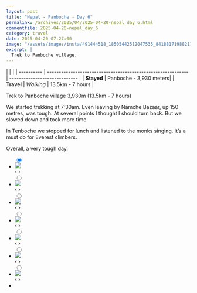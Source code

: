 ```yaml
---
layout: post
title: "Nepal - Panboche - Day 6"
permalink: /archives/2025/04/2025-04-20-nepal_day_6.html
commentfile: 2025-04-20-nepal_day_6
category: travel
date: 2025-04-20 07:27:00
image: "/assets/images/insta/491444518_18505442512047535_8418817198821158587_n_18027514550429710.jpg"
excerpt: |
  Trek to Panboche village.
---
```


|            |                                                              |
| ---------- | ------------------------------------------------------------ | ----------------------------- |
| **Stayed** |  Panboche - 3,930 meters|
| **Travel** | _Walking_                                                    |  13.5km - 7 hours        |


Trek to Panboche village 3,930m (13.5km - 7 hours)

We started trekking at 7:30am. Even leaving by Namche Bazaar, up 150 metres, was tough. At several points I thought I should turn back. But we slowed down and took more time. 

In Tenboche we stopped for lunch and listened to the monks singing. It’s a must do for Everest climbers. 

Overall, a very tough day.


<ul class="slides">
    <input type="radio" name="radio-btn" id="img-1" checked="checked" />
    <li class="slide-container">
        <div class="slide">
          <a href="/assets/images/insta/490699469_18505442545047535_1894216629316380799_n_18309384196226040.jpg"><img src="/assets/images/insta/490699469_18505442545047535_1894216629316380799_n_18309384196226040.jpg" /></a>
        </div>
    <div class="nav">
      <label for="img-7" class="prev">&#x2039;</label>
      <label for="img-2" class="next">&#x203a;</label>
    </div>
    </li>
        <input type="radio" name="radio-btn" id="img-2"  />
    <li class="slide-container">
        <div class="slide">
          <a href="/assets/images/insta/491440974_18505442560047535_3927367590225012635_n_18058126048905232.jpg"><img src="/assets/images/insta/491440974_18505442560047535_3927367590225012635_n_18058126048905232.jpg" /></a>
        </div>
    <div class="nav">
      <label for="img-1" class="prev">&#x2039;</label>
      <label for="img-3" class="next">&#x203a;</label>
    </div>
    </li>
        <input type="radio" name="radio-btn" id="img-3"  />
    <li class="slide-container">
        <div class="slide">
          <a href="/assets/images/insta/491441671_18505442599047535_2666145119935591495_n_18022835909682430.jpg"><img src="/assets/images/insta/491441671_18505442599047535_2666145119935591495_n_18022835909682430.jpg" /></a>
        </div>
    <div class="nav">
      <label for="img-2" class="prev">&#x2039;</label>
      <label for="img-4" class="next">&#x203a;</label>
    </div>
    </li>
        <input type="radio" name="radio-btn" id="img-4"  />
    <li class="slide-container">
        <div class="slide">
          <a href="/assets/images/insta/491443816_18505442719047535_920729061100811277_n_17876147883307572.jpg"><img src="/assets/images/insta/491443816_18505442719047535_920729061100811277_n_17876147883307572.jpg" /></a>
        </div>
    <div class="nav">
      <label for="img-3" class="prev">&#x2039;</label>
      <label for="img-5" class="next">&#x203a;</label>
    </div>
    </li>
        <input type="radio" name="radio-btn" id="img-5"  />
    <li class="slide-container">
        <div class="slide">
          <a href="/assets/images/insta/491070396_18505442815047535_3241206041323856182_n_18079413886707296.jpg"><img src="/assets/images/insta/491070396_18505442815047535_3241206041323856182_n_18079413886707296.jpg" /></a>
        </div>
    <div class="nav">
      <label for="img-4" class="prev">&#x2039;</label>
      <label for="img-6" class="next">&#x203a;</label>
    </div>
    </li>
        <input type="radio" name="radio-btn" id="img-6"  />
    <li class="slide-container">
        <div class="slide">
          <a href="/assets/images/insta/491443098_18505442749047535_3149018609898909241_n_18043209263175756.jpg"><img src="/assets/images/insta/491443098_18505442749047535_3149018609898909241_n_18043209263175756.jpg" /></a>
        </div>
    <div class="nav">
      <label for="img-5" class="prev">&#x2039;</label>
      <label for="img-7" class="next">&#x203a;</label>
    </div>
    </li>
    <input type="radio" name="radio-btn" id="img-7" />
    <li class="slide-container">
        <div class="slide">
          <a href="/assets/images/insta/491444518_18505442512047535_8418817198821158587_n_18027514550429710.jpg"><img src="/assets/images/insta/491444518_18505442512047535_8418817198821158587_n_18027514550429710.jpg" /></a>
        </div>
    <div class="nav">
      <label for="img-6" class="prev">&#x2039;</label>
      <label for="img-1" class="next">&#x203a;</label>
    </div>
    </li>
			
<li class="nav-dots">
      <label for="img-1" class="nav-dot" id="img-dot-1"></label>
      <label for="img-2" class="nav-dot" id="img-dot-2"></label>
      <label for="img-3" class="nav-dot" id="img-dot-3"></label>
      <label for="img-4" class="nav-dot" id="img-dot-4"></label>
      <label for="img-5" class="nav-dot" id="img-dot-5"></label>
      <label for="img-6" class="nav-dot" id="img-dot-6"></label>
      <label for="img-7" class="nav-dot" id="img-dot-7"></label>

</li>
</ul>       